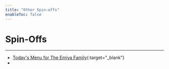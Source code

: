```yaml
---
title: "Other Spin-offs"
enableToc: false
---
```

# Spin-Offs
***

-  [Today's Menu for The Emiya Family](https://anilist.co/anime/100855/Todays-Menu-for-the-Emiya-Family/){:target="_blank"}
- 
